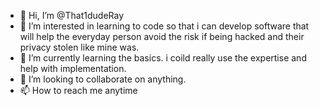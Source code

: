 - 👋 Hi, I’m @That1dudeRay
- 👀 I’m interested in learning to code so that i can develop software that will help the everyday person avoid the risk if being hacked and their privacy stolen like mine was.
- 🌱 I’m currently learning the basics. i coild really use the expertise and help with implementation.
- 💞️ I’m looking to collaborate on anything.
- 📫 How to reach me anytime

<!---

